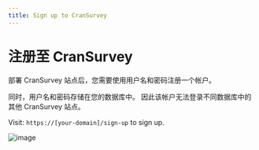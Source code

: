 ```yaml
---
title: Sign up to CranSurvey
---
```


# 注册至 CranSurvey

部署 CranSurvey 站点后，您需要使用用户名和密码注册一个帐户。

同时，用户名和密码存储在您的数据库中。 因此该帐户无法登录不同数据库中的其他 CranSurvey 站点。

Visit: `https://[your-domain]/sign-up` to sign up.

![image](https://github.com/ocoke/csur-site/assets/71591824/6fd03d84-8943-4bf5-8105-e9b615b9cd80)